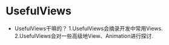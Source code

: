 # UsefulViews
* UsefulViews干嘛的？
    1.UsefulViews会摘录开发中常用Views.
    2.UsefulViews会对一些高级地View、Animation进行探讨.

